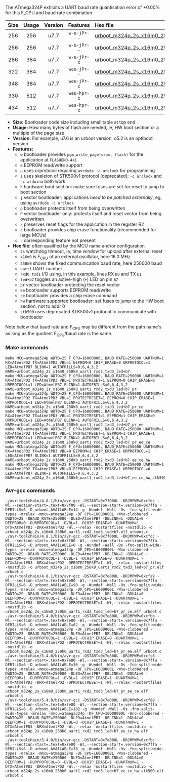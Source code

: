 The ATmega324P exhibits a UART baud rate quantisation error of +0.00% for this F_CPU and baud rate combination.

|Size|Usage|Version|Features|Hex file|
|:-:|:-:|:-:|:-:|:--|
|256|256|u7.7|`w-u-jPr--`|[urboot_m324p_2s_x16m0_250k0_uart1_rxd2_txd3_led+b7.hex](https://raw.githubusercontent.com/stefanrueger/urboot.hex/main/mcus/atmega324p/watchdog_2_s/external_oscillator_x/16m000000_hz/%2B250k0_baud/uart1_rxd2_txd3/led%2Bb7/urboot_m324p_2s_x16m0_250k0_uart1_rxd2_txd3_led%2Bb7.hex)|
|256|256|u7.7|`w-u-jPr--`|[urboot_m324p_2s_x16m0_250k0_uart1_rxd2_txd3_led+b7_pr.hex](https://raw.githubusercontent.com/stefanrueger/urboot.hex/main/mcus/atmega324p/watchdog_2_s/external_oscillator_x/16m000000_hz/%2B250k0_baud/uart1_rxd2_txd3/led%2Bb7/urboot_m324p_2s_x16m0_250k0_uart1_rxd2_txd3_led%2Bb7_pr.hex)|
|286|384|u7.7|`w-u-jPr-c`|[urboot_m324p_2s_x16m0_250k0_uart1_rxd2_txd3_led+b7_pr_ce.hex](https://raw.githubusercontent.com/stefanrueger/urboot.hex/main/mcus/atmega324p/watchdog_2_s/external_oscillator_x/16m000000_hz/%2B250k0_baud/uart1_rxd2_txd3/led%2Bb7/urboot_m324p_2s_x16m0_250k0_uart1_rxd2_txd3_led%2Bb7_pr_ce.hex)|
|322|384|u7.7|`weu-jPr--`|[urboot_m324p_2s_x16m0_250k0_uart1_rxd2_txd3_led+b7_pr_ee.hex](https://raw.githubusercontent.com/stefanrueger/urboot.hex/main/mcus/atmega324p/watchdog_2_s/external_oscillator_x/16m000000_hz/%2B250k0_baud/uart1_rxd2_txd3/led%2Bb7/urboot_m324p_2s_x16m0_250k0_uart1_rxd2_txd3_led%2Bb7_pr_ee.hex)|
|348|384|u7.7|`weu-jPr-c`|[urboot_m324p_2s_x16m0_250k0_uart1_rxd2_txd3_led+b7_pr_ee_ce.hex](https://raw.githubusercontent.com/stefanrueger/urboot.hex/main/mcus/atmega324p/watchdog_2_s/external_oscillator_x/16m000000_hz/%2B250k0_baud/uart1_rxd2_txd3/led%2Bb7/urboot_m324p_2s_x16m0_250k0_uart1_rxd2_txd3_led%2Bb7_pr_ee_ce.hex)|
|330|512|u7.7|`weu-hpr-c`|[urboot_m324p_2s_x16m0_250k0_uart1_rxd2_txd3_led+b7_ee_ce_hw.hex](https://raw.githubusercontent.com/stefanrueger/urboot.hex/main/mcus/atmega324p/watchdog_2_s/external_oscillator_x/16m000000_hz/%2B250k0_baud/uart1_rxd2_txd3/led%2Bb7/urboot_m324p_2s_x16m0_250k0_uart1_rxd2_txd3_led%2Bb7_ee_ce_hw.hex)|
|434|512|u7.7|`wes-hpr-c`|[urboot_m324p_2s_x16m0_250k0_uart1_rxd2_txd3_led+b7_ee_ce_hw_stk500.hex](https://raw.githubusercontent.com/stefanrueger/urboot.hex/main/mcus/atmega324p/watchdog_2_s/external_oscillator_x/16m000000_hz/%2B250k0_baud/uart1_rxd2_txd3/led%2Bb7/urboot_m324p_2s_x16m0_250k0_uart1_rxd2_txd3_led%2Bb7_ee_ce_hw_stk500.hex)|

- **Size:** Bootloader code size including small table at top end
- **Usage:** How many bytes of flash are needed, ie, HW boot section or a multiple of the page size
- **Version:** For example, u7.6 is an urboot version, o5.2 is an optiboot version
- **Features:**
  + `w` bootloader provides `pgm_write_page(sram, flash)` for the application at `FLASHEND-4+1`
  + `e` EEPROM read/write support
  + `u` uses urprotocol requiring `avrdude -c urclock` for programming
  + `s` uses skeleton of STK500v1 protocol (deprecated); `-c urclock` and `-c arduino` both work
  + `h` hardware boot section: make sure fuses are set for reset to jump to boot section
  + `j` vector bootloader: applications *need to be patched externally*, eg, using `avrdude -c urclock`
  + `p` bootloader protects itself from being overwritten
  + `P` vector bootloader only: protects itself and reset vector from being overwritten
  + `r` preserves reset flags for the application in the register R2
  + `c` bootloader provides chip erase functionality (recommended for large MCUs)
  + `-` corresponding feature not present
- **Hex file:** often qualified by the MCU name and/or configuration
  + `2s` watchdog timeout, ie, time window for upload after external reset
  + `x16m0` is F<sub>CPU</sub> of an external oscillator, here 16.0 MHz
  + `250k0` shows the fixed communication baud rate, here 250000 baud
  + `uart1` UART number
  + `rxd0 txd1` I/O using, in this example, lines RX `D0` and TX `D1`
  + `led+b7` toggles an active-high (`+`) LED on pin `B7`
  + `pr` vector bootloader protecting the reset vector
  + `ee` bootloader supports EEPROM read/write
  + `ce` bootloader provides a chip erase command
  + `hw` hardware supported bootloader: set fuses to jump to the HW boot section, not to addr 0
  + `stk500` uses deprecated STK500v1 protocol to communicate with bootloader


Note below that baud rate and F<sub>CPU</sub> may be different from the path name's as long as the quotient F<sub>CPU</sub>/baud rate is the same.

### Make commands
```
make MCU=atmega324p WDTO=2S F_CPU=16000000L BAUD_RATE=250000 UARTNUM=1 RX=AtmelPD2 TX=AtmelPD3 VBL=1 EEPROM=0 CHIP_ERASE=0 URPROTOCOL=1 LED=AtmelPB7 BLINK=1 AUTOFRILLS=0,6,4,3,2 NAME=urboot_m324p_2s_x16m0_250k0_uart1_rxd2_txd3_led+b7
make MCU=atmega324p WDTO=2S F_CPU=16000000L BAUD_RATE=250000 UARTNUM=1 RX=AtmelPD2 TX=AtmelPD3 VBL=1 PROTECTRESET=1 EEPROM=0 CHIP_ERASE=0 URPROTOCOL=1 LED=AtmelPB7 BLINK=1 AUTOFRILLS=0,6,4,3,2 NAME=urboot_m324p_2s_x16m0_250k0_uart1_rxd2_txd3_led+b7_pr
make MCU=atmega324p WDTO=2S F_CPU=16000000L BAUD_RATE=250000 UARTNUM=1 RX=AtmelPD2 TX=AtmelPD3 VBL=1 PROTECTRESET=1 EEPROM=0 CHIP_ERASE=1 URPROTOCOL=1 LED=AtmelPB7 BLINK=1 AUTOFRILLS=0,6,4,3,2 NAME=urboot_m324p_2s_x16m0_250k0_uart1_rxd2_txd3_led+b7_pr_ce
make MCU=atmega324p WDTO=2S F_CPU=16000000L BAUD_RATE=250000 UARTNUM=1 RX=AtmelPD2 TX=AtmelPD3 VBL=1 PROTECTRESET=1 EEPROM=1 CHIP_ERASE=0 URPROTOCOL=1 LED=AtmelPB7 BLINK=1 AUTOFRILLS=0,6,4,3,2 NAME=urboot_m324p_2s_x16m0_250k0_uart1_rxd2_txd3_led+b7_pr_ee
make MCU=atmega324p WDTO=2S F_CPU=16000000L BAUD_RATE=250000 UARTNUM=1 RX=AtmelPD2 TX=AtmelPD3 VBL=1 PROTECTRESET=1 EEPROM=1 CHIP_ERASE=1 URPROTOCOL=1 LED=AtmelPB7 BLINK=1 AUTOFRILLS=0,6,4,3,2 NAME=urboot_m324p_2s_x16m0_250k0_uart1_rxd2_txd3_led+b7_pr_ee_ce
make MCU=atmega324p WDTO=2S F_CPU=16000000L BAUD_RATE=250000 UARTNUM=1 RX=AtmelPD2 TX=AtmelPD3 VBL=0 EEPROM=1 CHIP_ERASE=1 URPROTOCOL=1 LED=AtmelPB7 BLINK=1 AUTOFRILLS=0,6,4,3,2 NAME=urboot_m324p_2s_x16m0_250k0_uart1_rxd2_txd3_led+b7_ee_ce_hw
make MCU=atmega324p WDTO=2S F_CPU=16000000L BAUD_RATE=250000 UARTNUM=1 RX=AtmelPD2 TX=AtmelPD3 VBL=0 EEPROM=1 CHIP_ERASE=1 URPROTOCOL=0 LED=AtmelPB7 BLINK=1 AUTOFRILLS=0,6,4,3,2 NAME=urboot_m324p_2s_x16m0_250k0_uart1_rxd2_txd3_led+b7_ee_ce_hw_stk500
```

### Avr-gcc commands
```
./avr-toolchain/4.8.1/bin/avr-gcc -DSTART=0x7f00UL -DRJMPWP=0xcfdc -Wl,--section-start=.text=0x7f00 -Wl,--section-start=.version=0x7ffa -DFRILLS=6 -D_urboot_AVAILABLE=14 -g -Wundef -Wall -Os -fno-split-wide-types -mrelax -mmcu=atmega324p -DF_CPU=16000000L -Wno-clobbered -DWDTO=2S -DBAUD_RATE=250000 -DLED=AtmelPB7 -DBLINK=1 -DDUAL=0 -DEEPROM=0 -DURPROTOCOL=1 -DVBL=1 -DCHIP_ERASE=0 -DUARTNUM=1 -DTX=AtmelPD3 -DRX=AtmelPD2 -Wl,--relax -nostartfiles -nostdlib -o urboot_m324p_2s_x16m0_250k0_uart1_rxd2_txd3_led+b7.elf urboot.c
./avr-toolchain/4.8.1/bin/avr-gcc -DSTART=0x7f00UL -DRJMPWP=0xcfdc -Wl,--section-start=.text=0x7f00 -Wl,--section-start=.version=0x7ffa -DFRILLS=6 -D_urboot_AVAILABLE=0 -g -Wundef -Wall -Os -fno-split-wide-types -mrelax -mmcu=atmega324p -DF_CPU=16000000L -Wno-clobbered -DWDTO=2S -DBAUD_RATE=250000 -DLED=AtmelPB7 -DBLINK=1 -DDUAL=0 -DEEPROM=0 -DURPROTOCOL=1 -DVBL=1 -DCHIP_ERASE=0 -DUARTNUM=1 -DTX=AtmelPD3 -DRX=AtmelPD2 -DPROTECTRESET=1 -Wl,--relax -nostartfiles -nostdlib -o urboot_m324p_2s_x16m0_250k0_uart1_rxd2_txd3_led+b7_pr.elf urboot.c
./avr-toolchain/4.8.1/bin/avr-gcc -DSTART=0x7e80UL -DRJMPWP=0xcfa9 -Wl,--section-start=.text=0x7e80 -Wl,--section-start=.version=0x7ffa -DFRILLS=6 -D_urboot_AVAILABLE=98 -g -Wundef -Wall -Os -fno-split-wide-types -mrelax -mmcu=atmega324p -DF_CPU=16000000L -Wno-clobbered -DWDTO=2S -DBAUD_RATE=250000 -DLED=AtmelPB7 -DBLINK=1 -DDUAL=0 -DEEPROM=0 -DURPROTOCOL=1 -DVBL=1 -DCHIP_ERASE=1 -DUARTNUM=1 -DTX=AtmelPD3 -DRX=AtmelPD2 -DPROTECTRESET=1 -Wl,--relax -nostartfiles -nostdlib -o urboot_m324p_2s_x16m0_250k0_uart1_rxd2_txd3_led+b7_pr_ce.elf urboot.c
./avr-toolchain/5.4.0/bin/avr-gcc -DSTART=0x7e80UL -DRJMPWP=0xcfbb -Wl,--section-start=.text=0x7e80 -Wl,--section-start=.version=0x7ffa -DFRILLS=6 -D_urboot_AVAILABLE=62 -g -Wundef -Wall -Os -fno-split-wide-types -mrelax -mmcu=atmega324p -DF_CPU=16000000L -Wno-clobbered -DWDTO=2S -DBAUD_RATE=250000 -DLED=AtmelPB7 -DBLINK=1 -DDUAL=0 -DEEPROM=1 -DURPROTOCOL=1 -DVBL=1 -DCHIP_ERASE=0 -DUARTNUM=1 -DTX=AtmelPD3 -DRX=AtmelPD2 -DPROTECTRESET=1 -Wl,--relax -nostartfiles -nostdlib -o urboot_m324p_2s_x16m0_250k0_uart1_rxd2_txd3_led+b7_pr_ee.elf urboot.c
./avr-toolchain/5.4.0/bin/avr-gcc -DSTART=0x7e80UL -DRJMPWP=0xcfc8 -Wl,--section-start=.text=0x7e80 -Wl,--section-start=.version=0x7ffa -DFRILLS=6 -D_urboot_AVAILABLE=36 -g -Wundef -Wall -Os -fno-split-wide-types -mrelax -mmcu=atmega324p -DF_CPU=16000000L -Wno-clobbered -DWDTO=2S -DBAUD_RATE=250000 -DLED=AtmelPB7 -DBLINK=1 -DDUAL=0 -DEEPROM=1 -DURPROTOCOL=1 -DVBL=1 -DCHIP_ERASE=1 -DUARTNUM=1 -DTX=AtmelPD3 -DRX=AtmelPD2 -DPROTECTRESET=1 -Wl,--relax -nostartfiles -nostdlib -o urboot_m324p_2s_x16m0_250k0_uart1_rxd2_txd3_led+b7_pr_ee_ce.elf urboot.c
./avr-toolchain/5.4.0/bin/avr-gcc -DSTART=0x7e00UL -DRJMPWP=0xcf88 -Wl,--section-start=.text=0x7e00 -Wl,--section-start=.version=0x7ffa -DFRILLS=6 -D_urboot_AVAILABLE=182 -g -Wundef -Wall -Os -fno-split-wide-types -mrelax -mmcu=atmega324p -DF_CPU=16000000L -Wno-clobbered -DWDTO=2S -DBAUD_RATE=250000 -DLED=AtmelPB7 -DBLINK=1 -DDUAL=0 -DEEPROM=1 -DURPROTOCOL=1 -DVBL=0 -DCHIP_ERASE=1 -DUARTNUM=1 -DTX=AtmelPD3 -DRX=AtmelPD2 -Wl,--relax -nostartfiles -nostdlib -o urboot_m324p_2s_x16m0_250k0_uart1_rxd2_txd3_led+b7_ee_ce_hw.elf urboot.c
./avr-toolchain/5.4.0/bin/avr-gcc -DSTART=0x7e00UL -DRJMPWP=0xcfbc -Wl,--section-start=.text=0x7e00 -Wl,--section-start=.version=0x7ffa -DFRILLS=6 -D_urboot_AVAILABLE=78 -g -Wundef -Wall -Os -fno-split-wide-types -mrelax -mmcu=atmega324p -DF_CPU=16000000L -Wno-clobbered -DWDTO=2S -DBAUD_RATE=250000 -DLED=AtmelPB7 -DBLINK=1 -DDUAL=0 -DEEPROM=1 -DURPROTOCOL=0 -DVBL=0 -DCHIP_ERASE=1 -DUARTNUM=1 -DTX=AtmelPD3 -DRX=AtmelPD2 -Wl,--relax -nostartfiles -nostdlib -o urboot_m324p_2s_x16m0_250k0_uart1_rxd2_txd3_led+b7_ee_ce_hw_stk500.elf urboot.c
```

